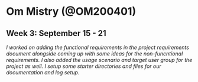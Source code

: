 # Om Mistry (@OM200401)

## Week 3: September 15 - 21 

*I worked on adding the functional requirements in the project requirements document alongside coming up with some ideas for the non-funcntional requirements. I also added the usage scenario and target user group for the project as well. I setup some starter directories and files for our documentation and log setup.*